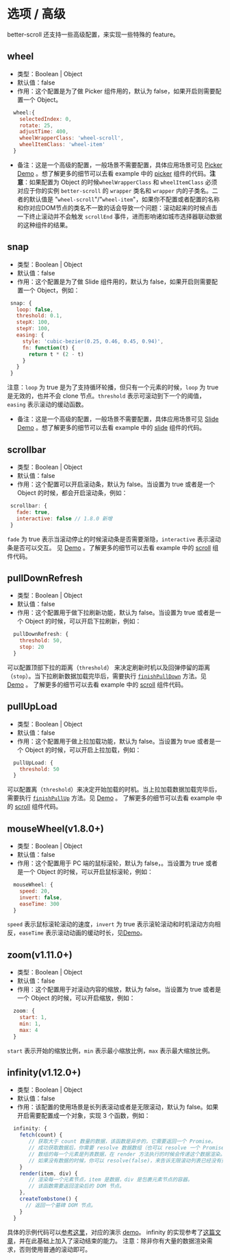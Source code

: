 # 选项 / 高级

better-scroll 还支持一些高级配置，来实现一些特殊的 feature。

## wheel
   - 类型：Boolean | Object
   - 默认值：false
   - 作用：这个配置是为了做 Picker 组件用的，默认为 false，如果开启则需要配置一个 Object。
   ```js
     wheel:{
       selectedIndex: 0,
       rotate: 25,
       adjustTime: 400,
       wheelWrapperClass: 'wheel-scroll',
       wheelItemClass: 'wheel-item'
     }
   ```
   - 备注：这是一个高级的配置，一般场景不需要配置，具体应用场景可见 [Picker Demo](https://ustbhuangyi.github.io/better-scroll/#/examples/picker/zh) 。想了解更多的细节可以去看 example 中的 [picker](https://github.com/ustbhuangyi/better-scroll/blob/master/example/components/picker/picker.vue) 组件的代码。**注意**：如果配置为 Object 的时候`wheelWrapperClass` 和 `wheelItemClass` 必须对应于你的实例 `better-scroll` 的 `wrapper` 类名和 `wrapper` 内的子类名。二者的默认值是 "`wheel-scroll`"/"`wheel-item`"，如果你不配置或者配置的名称和你对应DOM节点的类名不一致的话会导致一个问题：滚动起来的时候点击一下终止滚动并不会触发 `scrollEnd` 事件，进而影响诸如城市选择器联动数据的这种组件的结果。

## snap
   - 类型：Boolean | Object
   - 默认值：false
   - 作用：这个配置是为了做 Slide 组件用的，默认为 false，如果开启则需要配置一个 Object，例如：
   ```js
    snap: {
      loop: false,
      threshold: 0.1,
      stepX: 100,
      stepY: 100,
      easing: {
        style: 'cubic-bezier(0.25, 0.46, 0.45, 0.94)',
        fn: function(t) {
          return t * (2 - t)
        }
      }
    }
   ```
   注意：`loop` 为 true 是为了支持循环轮播，但只有一个元素的时候，`loop` 为 true 是无效的，也并不会 clone 节点。`threshold` 表示可滚动到下一个的阈值，`easing` 表示滚动的缓动函数。
   - 备注：这是一个高级的配置，一般场景不需要配置，具体应用场景可见 [Slide Demo](https://ustbhuangyi.github.io/better-scroll/#/examples/slide/en) 。想了解更多的细节可以去看 example 中的 [slide](https://github.com/ustbhuangyi/better-scroll/blob/master/example/components/slide/slide.vue) 组件的代码。

## scrollbar
   - 类型：Boolean | Object
   - 默认值：false
   - 作用：这个配置可以开启滚动条，默认为 false。当设置为 true 或者是一个 Object 的时候，都会开启滚动条，例如：
   ```js
    scrollbar: {
      fade: true,
      interactive: false // 1.8.0 新增
    }
  ```
   `fade` 为 true 表示当滚动停止的时候滚动条是否需要渐隐，`interactive` 表示滚动条是否可以交互。
   见 [Demo](https://ustbhuangyi.github.io/better-scroll/#/examples/vertical-scroll/zh) 。了解更多的细节可以去看 example 中的 [scroll](https://github.com/ustbhuangyi/better-scroll/blob/master/example/components/scroll/scroll.vue) 组件代码。

## pullDownRefresh
   - 类型：Boolean | Object
   - 默认值：false
   - 作用：这个配置用于做下拉刷新功能，默认为 false。当设置为 true 或者是一个 Object 的时候，可以开启下拉刷新，例如：
   ```js
     pullDownRefresh: {
       threshold: 50,
       stop: 20
     }
   ```
   可以配置顶部下拉的距离（`threshold`） 来决定刷新时机以及回弹停留的距离（`stop`）。当下拉刷新数据加载完毕后，需要执行 [`finishPullDown`](/api-specific.html#finishpulldown) 方法。见 [Demo](https://ustbhuangyi.github.io/better-scroll/#/examples/vertical-scroll/zh) 。
   了解更多的细节可以去看 example 中的 [scroll](https://github.com/ustbhuangyi/better-scroll/blob/master/example/components/scroll/scroll.vue) 组件代码。

## pullUpLoad
   - 类型：Boolean | Object
   - 默认值：false
   - 作用：这个配置用于做上拉加载功能，默认为 false。当设置为 true 或者是一个 Object 的时候，可以开启上拉加载，例如：
   ```js
     pullUpLoad: {
       threshold: 50
     }
   ```
   可以配置离（`threshold`）来决定开始加载的时机。当上拉加载数据加载完毕后，需要执行 [`finishPullUp`](/api-specific.html#finishpullup) 方法。见 [Demo](https://ustbhuangyi.github.io/better-scroll/#/examples/vertical-scroll/zh) 。
   了解更多的细节可以去看 example 中的 [scroll](https://github.com/ustbhuangyi/better-scroll/blob/master/example/components/scroll/scroll.vue) 组件代码。

## mouseWheel(v1.8.0+)
   - 类型：Boolean | Object
   - 默认值：false
   - 作用：这个配置用于 PC 端的鼠标滚轮，默认为 false，。当设置为 true 或者是一个 Object 的时候，可以开启鼠标滚轮，例如：
  ```js
    mouseWheel: {
      speed: 20,
      invert: false,
      easeTime: 300
    }
  ```
  `speed` 表示鼠标滚轮滚动的速度，`invert` 为 true 表示滚轮滚动和时机滚动方向相反，`easeTime` 表示滚动动画的缓动时长，见[Demo](https://ustbhuangyi.github.io/better-scroll/#/examples/free-scroll/zh)。

## zoom(v1.11.0+)
   - 类型：Boolean | Object
   - 默认值：false
   - 作用：这个配置用于对滚动内容的缩放，默认为 false。当设置为 true 或者是一个 Object 的时候，可以开启缩放，例如：
  ```js
    zoom: {
      start: 1,
      min: 1,
      max: 4
    }
  ```
  `start` 表示开始的缩放比例，`min` 表示最小缩放比例，`max` 表示最大缩放比例。


## infinity(v1.12.0+)
   - 类型：Boolean | Object
   - 默认值：false
   - 作用：该配置的使用场景是长列表滚动或者是无限滚动，默认为 false。如果开启需要配置成一个对象，实现 3 个函数，例如：
   ```js
     infinity: {
       fetch(count) {
          // 获取大于 count 数量的数据，该函数是异步的，它需要返回一个 Promise。
          // 成功获取数据后，你需要 resolve 数据数组（也可以 resolve 一个 Promise）。
          // 数组的每一个元素是列表数据，在 render 方法执行的时候会传递这个数据渲染。
          // 如果没有数据的时候，你可以 resolve(false)，来告诉无限滚动列表已经没有更多数据了。
       }
       render(item, div) {
          // 渲染每一个元素节点，item 是数据，div 是包裹元素节点的容器。
          // 该函数需要返回渲染后的 DOM 节点。
       },
       createTombstone() {
         // 返回一个墓碑 DOM 节点。
       }
     }
   ```
   具体的示例代码可以[参考这里](https://github.com/ustbhuangyi/better-scroll/blob/master/example/pages/infinity.vue)，对应的演示 [demo](https://ustbhuangyi.github.io/better-scroll/#/examples/infinity/zh)。
   infinity 的实现参考了[这篇文章](https://www.jianshu.com/p/4e16b4211d84)，并在此基础上加入了滚动结束的能力。
   注意：除非你有大量的数据渲染需求，否则使用普通的滚动即可。

